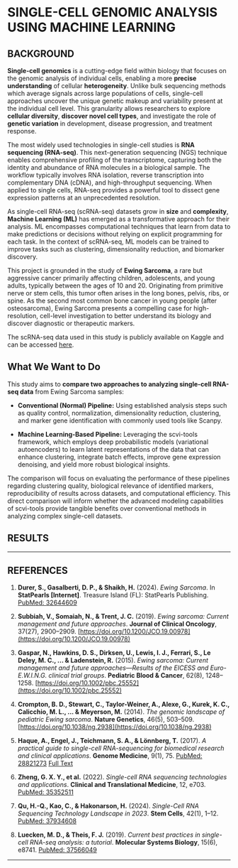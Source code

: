 # SINGLE-CELL GENOMIC ANALYSIS USING MACHINE LEARNING

## BACKGROUND

**Single-cell genomics** is a cutting-edge field within biology that focuses on the genomic analysis of individual cells, enabling a more **precise understanding** of cellular **heterogeneity**. Unlike bulk sequencing methods which average signals across large populations of cells, single-cell approaches uncover the unique genetic makeup and variability present at the individual cell level. This granularity allows researchers to explore **cellular diversity**, **discover novel cell types**, and investigate the role of **genetic variation** in development, disease progression, and treatment response.

The most widely used technologies in single-cell studies is **RNA sequencing (RNA-seq)**. This next-generation sequencing (NGS) technique enables comprehensive profiling of the transcriptome, capturing both the identity and abundance of RNA molecules in a biological sample. The workflow typically involves RNA isolation, reverse transcription into complementary DNA (cDNA), and high-throughput sequencing. When applied to single cells, RNA-seq provides a powerful tool to dissect gene expression patterns at an unprecedented resolution.

As single-cell RNA-seq (scRNA-seq) datasets grow in **size** and **complexity**, **Machine Learning (ML)** has emerged as a transformative approach for their analysis. ML encompasses computational techniques that learn from data to make predictions or decisions without relying on explicit programming for each task. In the context of scRNA-seq, ML models can be trained to improve tasks such as clustering, dimensionality reduction, and biomarker discovery.

This project is grounded in the study of **Ewing Sarcoma**, a rare but aggressive cancer primarily affecting children, adolescents, and young adults, typically between the ages of 10 and 20. Originating from primitive nerve or stem cells, this tumor often arises in the long bones, pelvis, ribs, or spine. As the second most common bone cancer in young people (after osteosarcoma), Ewing Sarcoma presents a compelling case for high-resolution, cell-level investigation to better understand its biology and discover diagnostic or therapeutic markers.

The scRNA-seq data used in this study is publicly available on Kaggle and can be accessed [here](https://www.kaggle.com/datasets/alexandervc/rna-seq-data).

## What We Want to Do

This study aims to **compare two approaches to analyzing single-cell RNA-seq data** from Ewing Sarcoma samples:

- **Conventional (Normal) Pipeline:** Using established analysis steps such as quality control, normalization, dimensionality reduction, clustering, and marker gene identification with commonly used tools like Scanpy.

- **Machine Learning-Based Pipeline:** Leveraging the scvi-tools framework, which employs deep probabilistic models (variational autoencoders) to learn latent representations of the data that can enhance clustering, integrate batch effects, improve gene expression denoising, and yield more robust biological insights.

The comparison will focus on evaluating the performance of these pipelines regarding clustering quality, biological relevance of identified markers, reproducibility of results across datasets, and computational efficiency. This direct comparison will inform whether the advanced modeling capabilities of scvi-tools provide tangible benefits over conventional methods in analyzing complex single-cell datasets.

## RESULTS
---

## REFERENCES

1. **Durer, S., Gasalberti, D. P., & Shaikh, H.** (2024). *Ewing Sarcoma*. In **StatPearls \[Internet]**. Treasure Island (FL): StatPearls Publishing.
   [PubMed: 32644609](https://pubmed.ncbi.nlm.nih.gov/32644609/)

2. **Subbiah, V., Somaiah, N., & Trent, J. C.** (2019). *Ewing sarcoma: Current management and future approaches*. **Journal of Clinical Oncology**, 37(27), 2900–2909.
   [https://doi.org/10.1200/JCO.19.00978](https://doi.org/10.1200/JCO.19.00978)

3. **Gaspar, N., Hawkins, D. S., Dirksen, U., Lewis, I. J., Ferrari, S., Le Deley, M. C., ... & Ladenstein, R.** (2015). *Ewing sarcoma: Current management and future approaches—Results of the EICESS and Euro-E.W\.I.N.G. clinical trial groups*. **Pediatric Blood & Cancer**, 62(8), 1248–1258.
   [https://doi.org/10.1002/pbc.25552](https://doi.org/10.1002/pbc.25552)

4. **Crompton, B. D., Stewart, C., Taylor-Weiner, A., Alexe, G., Kurek, K. C., Calicchio, M. L., ... & Meyerson, M.** (2014). *The genomic landscape of pediatric Ewing sarcoma*. **Nature Genetics**, 46(5), 503–509.
   [https://doi.org/10.1038/ng.2938](https://doi.org/10.1038/ng.2938)


5. **Haque, A., Engel, J., Teichmann, S. A., & Lönnberg, T.** (2017). *A practical guide to single-cell RNA-sequencing for biomedical research and clinical applications*. **Genome Medicine**, 9(1), 75.
   [PubMed: 28821273](https://pubmed.ncbi.nlm.nih.gov/28821273/)
   [Full Text](https://genomemedicine.biomedcentral.com/articles/10.1186/s13073-017-0467-4)

6. **Zheng, G. X. Y., et al.** (2022). *Single-cell RNA sequencing technologies and applications*. **Clinical and Translational Medicine**, 12, e703.
   [PubMed: 35352511](https://pubmed.ncbi.nlm.nih.gov/35352511/)

7. **Qu, H.-Q., Kao, C., & Hakonarson, H.** (2024). *Single-Cell RNA Sequencing Technology Landscape in 2023*. **Stem Cells**, 42(1), 1–12.
   [PubMed: 37934608](https://pubmed.ncbi.nlm.nih.gov/37934608/)

8. **Luecken, M. D., & Theis, F. J.** (2019). *Current best practices in single-cell RNA-seq analysis: a tutorial*. **Molecular Systems Biology**, 15(6), e8741.
   [PubMed: 37566049](https://pubmed.ncbi.nlm.nih.gov/37566049/)
---


